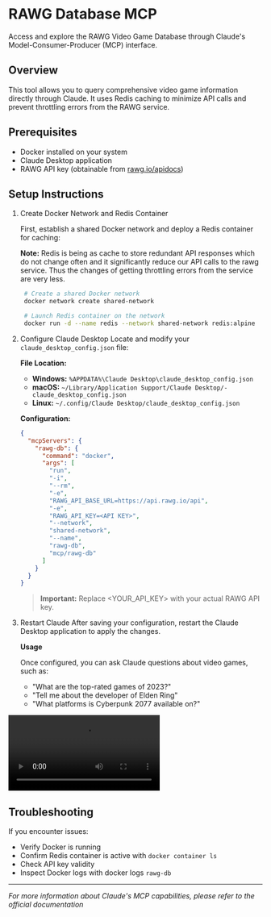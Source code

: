 # RAWG Database MCP

Access and explore the RAWG Video Game Database through Claude's Model-Consumer-Producer (MCP) interface.

## Overview

This tool allows you to query comprehensive video game information directly through Claude. It uses Redis caching to minimize API calls and prevent throttling errors from the RAWG service.

## Prerequisites

- Docker installed on your system
- Claude Desktop application
- RAWG API key (obtainable from [rawg.io/apidocs](https://rawg.io/apidocs))

## Setup Instructions

1.  Create Docker Network and Redis Container

    First, establish a shared Docker network and deploy a Redis container for caching:

    **Note:** Redis is being as cache to store redundant API responses which do not change often and it significantly reduce our API calls to the rawg service. Thus the changes of getting throttling errors from the service are very less.

    ```bash
     # Create a shared Docker network
     docker network create shared-network

     # Launch Redis container on the network
     docker run -d --name redis --network shared-network redis:alpine
    ```

2.  Configure Claude Desktop
    Locate and modify your `claude_desktop_config.json` file:

    **File Location:**

    - **Windows:** `%APPDATA%\Claude Desktop\claude_desktop_config.json`
    - **macOS:** `~/Library/Application Support/Claude Desktop/-claude_desktop_config.json`
    - **Linux:** `~/.config/Claude Desktop/claude_desktop_config.json`

    **Configuration:**

    ```json
    {
      "mcpServers": {
        "rawg-db": {
          "command": "docker",
          "args": [
            "run",
            "-i",
            "--rm",
            "-e",
            "RAWG_API_BASE_URL=https://api.rawg.io/api",
            "-e",
            "RAWG_API_KEY=<API KEY>",
            "--network",
            "shared-network",
            "--name",
            "rawg-db",
            "mcp/rawg-db"
          ]
        }
      }
    }
    ```

    > **Important:** Replace <YOUR_API_KEY> with your actual RAWG API key.

3.  Restart Claude
    After saving your configuration, restart the Claude Desktop application to apply the changes.

    **Usage**

    Once configured, you can ask Claude questions about video games, such as:

    - "What are the top-rated games of 2023?"
    - "Tell me about the developer of Elden Ring"
    - "What platforms is Cyberpunk 2077 available on?"

<video controls src="https://ja3-projects.s3.ap-south-1.amazonaws.com/rawg-db-mcp.mp4" title="demo"></video>

## Troubleshooting

If you encounter issues:

- Verify Docker is running
- Confirm Redis container is active with `docker container ls`
- Check API key validity
- Inspect Docker logs with docker logs `rawg-db`

---

_For more information about Claude's MCP capabilities, please refer to the official documentation_
